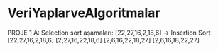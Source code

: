 # VeriYaplarveAlgoritmalar
PROJE 1
A: Selection sort aşamaları: [22,27,16,2,18,6] -> Insertion Sort
[22,27,16,2,18,6]
[2,27,16,22,18,6]
[2,6,16,22,18,27]
[2,6,16,18,22,27]
